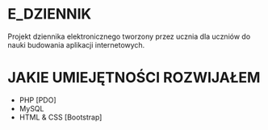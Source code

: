 # E_DZIENNIK
Projekt dziennika elektronicznego tworzony przez ucznia dla uczniów do nauki budowania aplikacji internetowych.

# JAKIE UMIEJĘTNOŚCI ROZWIJAŁEM
 - PHP [PDO]
 - MySQL
 - HTML & CSS [Bootstrap]
